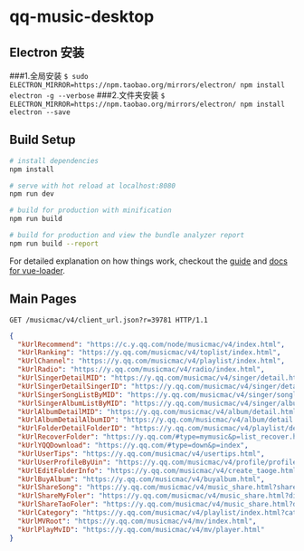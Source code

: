 # qq-music-desktop

## Electron 安装
###1.全局安装
`
$ sudo ELECTRON_MIRROR=https://npm.taobao.org/mirrors/electron/ npm install electron -g --verbose
`
###2.文件夹安装
`
$ ELECTRON_MIRROR=https://npm.taobao.org/mirrors/electron/ npm install electron --save
`

## Build Setup

``` bash
# install dependencies
npm install

# serve with hot reload at localhost:8080
npm run dev

# build for production with minification
npm run build

# build for production and view the bundle analyzer report
npm run build --report
```

For detailed explanation on how things work, checkout the [guide](http://vuejs-templates.github.io/webpack/) and [docs for vue-loader](http://vuejs.github.io/vue-loader).

## Main Pages
`GET /musicmac/v4/client_url.json?r=39781 HTTP/1.1`

```json
{
  "kUrlRecommend": "https://c.y.qq.com/node/musicmac/v4/index.html",
  "kUrlRanking": "https://y.qq.com/musicmac/v4/toplist/index.html",
  "kUrlChannel": "https://y.qq.com/musicmac/v4/playlist/index.html",
  "kUrlRadio": "https://y.qq.com/musicmac/v4/radio/index.html",
  "kUrlSingerDetailMID": "https://y.qq.com/musicmac/v4/singer/detail.html?singermid=%@",
  "kUrlSingerDetailSingerID": "https://y.qq.com/musicmac/v4/singer/detail.html?singerid=%@",
  "kUrlSingerSongListByMID": "https://y.qq.com/musicmac/v4/singer/songlist.html?singermid=%@",
  "kUrlSingerAlbumListByMID": "https://y.qq.com/musicmac/v4/singer/albumlist.html?singermid=%@",
  "kUrlAlbumDetailMID": "https://y.qq.com/musicmac/v4/album/detail.html?albummid=%@",
  "kUrlAlbumDetailAlbumID": "https://y.qq.com/musicmac/v4/album/detail.html?albumid=%@",
  "kUrlFolderDetailFolderID": "https://y.qq.com/musicmac/v4/playlist/detail.html?id=%@",
  "kUrlRecoverFolder": "https://y.qq.com/#type=mymusic&p=list_recover.html",
  "kUrlYQQDownload": "https://y.qq.com/#type=down&p=index",
  "kUrlUserTips": "https://y.qq.com/musicmac/v4/usertips.html",
  "kUrlUserProfileByUin": "https://y.qq.com/musicmac/v4/profile/profile.html?uin=%@",
  "kUrlEditFolderInfo": "https://y.qq.com/musicmac/v4/create_taoge.html?dirid=%@",
  "kUrlBuyAlbum": "https://y.qq.com/musicmac/v4/buyalbum.html",
  "kUrlShareSong": "https://y.qq.com/musicmac/v4/music_share.html?sharetype=0&id=%@",
  "kUrlShareMyFoler": "https://y.qq.com/musicmac/v4/music_share.html?dirid=%@&sharetype=3",
  "kUrlShareTaoFoler": "https://y.qq.com/musicmac/v4/music_share.html?dirid=%@&sharetype=2",
  "kUrlCategory": "https://y.qq.com/musicmac/v4/playlist/index.html?categoryId=%@",
  "kUrlMVRoot": "https://y.qq.com/musicmac/v4/mv/index.html",
  "kUrlPlayMvID": "https://y.qq.com/musicmac/v4/mv/player.html"
}
```
